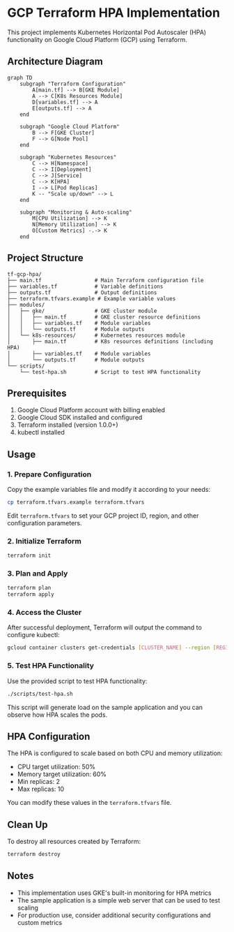 # GCP Terraform HPA Implementation

This project implements Kubernetes Horizontal Pod Autoscaler (HPA) functionality on Google Cloud Platform (GCP) using Terraform.

## Architecture Diagram

```mermaid
graph TD
    subgraph "Terraform Configuration"
        A[main.tf] --> B[GKE Module]
        A --> C[K8s Resources Module]
        D[variables.tf] --> A
        E[outputs.tf] --> A
    end
    
    subgraph "Google Cloud Platform"
        B --> F[GKE Cluster]
        F --> G[Node Pool]
    end
    
    subgraph "Kubernetes Resources"
        C --> H[Namespace]
        C --> I[Deployment]
        C --> J[Service]
        C --> K[HPA]
        I --> L[Pod Replicas]
        K -- "Scale up/down" --> L
    end
    
    subgraph "Monitoring & Auto-scaling"
        M[CPU Utilization] --> K
        N[Memory Utilization] --> K
        O[Custom Metrics] -.-> K
    end
```

## Project Structure

```
tf-gcp-hpa/
├── main.tf                 # Main Terraform configuration file
├── variables.tf            # Variable definitions
├── outputs.tf              # Output definitions
├── terraform.tfvars.example # Example variable values
├── modules/
│   ├── gke/                # GKE cluster module
│   │   ├── main.tf         # GKE cluster resource definitions
│   │   ├── variables.tf    # Module variables
│   │   └── outputs.tf      # Module outputs
│   └── k8s-resources/      # Kubernetes resources module
│       ├── main.tf         # K8s resources definitions (including HPA)
│       ├── variables.tf    # Module variables
│       └── outputs.tf      # Module outputs
└── scripts/
    └── test-hpa.sh         # Script to test HPA functionality
```

## Prerequisites

1. Google Cloud Platform account with billing enabled
2. Google Cloud SDK installed and configured
3. Terraform installed (version 1.0.0+)
4. kubectl installed

## Usage

### 1. Prepare Configuration

Copy the example variables file and modify it according to your needs:

```bash
cp terraform.tfvars.example terraform.tfvars
```

Edit `terraform.tfvars` to set your GCP project ID, region, and other configuration parameters.

### 2. Initialize Terraform

```bash
terraform init
```

### 3. Plan and Apply

```bash
terraform plan
terraform apply
```

### 4. Access the Cluster

After successful deployment, Terraform will output the command to configure kubectl:

```bash
gcloud container clusters get-credentials [CLUSTER_NAME] --region [REGION] --project [PROJECT_ID]
```

### 5. Test HPA Functionality

Use the provided script to test HPA functionality:

```bash
./scripts/test-hpa.sh
```

This script will generate load on the sample application and you can observe how HPA scales the pods.

## HPA Configuration

The HPA is configured to scale based on both CPU and memory utilization:

- CPU target utilization: 50%
- Memory target utilization: 60%
- Min replicas: 2
- Max replicas: 10

You can modify these values in the `terraform.tfvars` file.

## Clean Up

To destroy all resources created by Terraform:

```bash
terraform destroy
```

## Notes

- This implementation uses GKE's built-in monitoring for HPA metrics
- The sample application is a simple web server that can be used to test scaling
- For production use, consider additional security configurations and custom metrics
